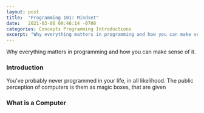 ```yaml
---
layout: post
title:  "Programming 101: Mindset" 
date:   2021-03-06 09:46:14 -0700
categories: Concepts Programming Introductions
excerpt: "Why everything matters in programming and how you can make sense of it"
---
```


Why everything matters in programming and how you can make sense of it.

### Introduction

You've probably never programmed in your life, in all likelihood. The public perception of computers is them as magic boxes, that are given





### What is a Computer





###